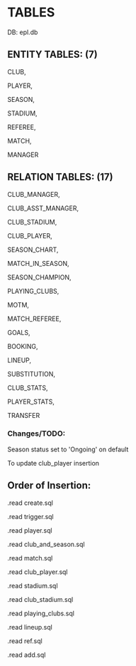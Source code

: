 # TABLES

DB: epl.db

## ENTITY TABLES: (7)

CLUB,

PLAYER, 

SEASON,

STADIUM,

REFEREE,

MATCH,

MANAGER

## RELATION TABLES: (17)

CLUB_MANAGER,

CLUB_ASST_MANAGER,

CLUB_STADIUM,

CLUB_PLAYER,

SEASON_CHART,

MATCH_IN_SEASON,

SEASON_CHAMPION,

PLAYING_CLUBS,

MOTM,

MATCH_REFEREE,

GOALS,

BOOKING, 

LINEUP, 

SUBSTITUTION, 

CLUB_STATS, 

PLAYER_STATS, 

TRANSFER


### Changes/TODO:
Season status set to 'Ongoing' on default

To update club_player insertion

## Order of Insertion:

.read create.sql

.read trigger.sql

.read player.sql

.read club_and_season.sql

.read match.sql

.read club_player.sql

.read stadium.sql

.read club_stadium.sql

.read playing_clubs.sql

.read lineup.sql

.read ref.sql

.read add.sql
